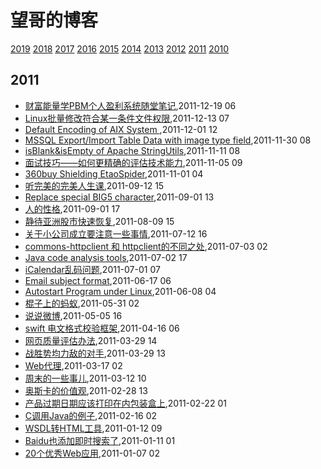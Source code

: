 # 望哥的博客
 [2019](/2019/)
 [2018](/2018/)
 [2017](/2017/)
 [2016](/2016/)
 [2015](/2015/)
 [2014](/2014/)
 [2013](/2013/)
 [2012](/2012/)
 [2011](/2011/)
 [2010](/2010/)

## 2011
* [财富能量学PBM个人盈利系统随堂笔记](/2011/2011-12-19-PBM),2011-12-19 06
* [Linux批量修改符合某一条件文件权限](/2011/2011-12-13-batch_mod_permission_by_pattern_in_linux),2011-12-13 07
* [Default Encoding of AIX System ](/2011/2011-12-01-default-encoding-of-aix-system),2011-12-01 12
* [MSSQL Export/Import Table Data with image type field](/2011/2011-11-30-mssql-exportimport-table-data-with-image-type-field),2011-11-30 08
* [isBlank&isEmpty of Apache StringUtils](/2011/2011-11-11-isblankisempty-of-apache-stringutils),2011-11-11 08
* [面试技巧——如何更精确的评估技术能力](/2011/2011-11-05-how_to_evaluate_skill_in_interview),2011-11-05 09
* [360buy Shielding EtaoSpider](/2011/2011-11-01-360buy-shielding-etaospider),2011-11-01 04
* [听完美的完美人生课](/2011/2011-09-12-wanmei-lecture),2011-09-12 15
* [Replace special BIG5 character](/2011/2011-09-01-replace-char-with-ufffd-when-decode-failed),2011-09-01 13
* [人的性格](/2011/2011-09-01-human_nature),2011-09-01 17
* [静待亚洲股市快速恢复](/2011/2011-08-09-wish_asia_stock_get_well),2011-08-09 15
* [关于小公司成立要注意一些事情](/2011/2011-07-12-tips_should_noticed_when_building_little_company),2011-07-12 16
* [commons-httpclient 和 httpclient的不同之处](/2011/2011-07-03-commons-httpclient-and-httpclient),2011-07-03 02
* [Java code analysis tools](/2011/2011-07-02-java-code-analysis-tools),2011-07-02 17
* [iCalendar乱码问题](/2011/2011-07-01-icalendar_mass_code),2011-07-01 07
* [Email subject format](/2011/2011-06-17-email-subject-format),2011-06-17 06
* [Autostart Program under Linux](/2011/2011-06-08-autostart-program-under-linux),2011-06-08 04
* [棍子上的蚂蚁](/2011/2011-05-31-ant_on_the_stick),2011-05-31 02
* [说说微博](/2011/2011-05-05-about_weibo),2011-05-05 16
* [swift 电文格式校验框架](/2011/2011-04-16-swift_format_check_framework),2011-04-16 06
* [网页质量评估办法](/2011/2011-03-29-how_to_judge_a_good_web_page),2011-03-29 14
* [战胜势均力敌的对手](/2011/2011-03-29-how_to_beat_powerful_enemy),2011-03-29 13
* [Web代理](/2011/2011-03-17-web_proxy),2011-03-17 02
* [周末的一些事儿](/2011/2011-03-12-something),2011-03-12 10
* [奥斯卡的价值观](/2011/2011-02-28-oscar_value),2011-02-28 13
* [产品过期日期应该打印在内包装盒上](/2011/2011-02-22-product_usage_deadline_should_printed_on_packages),2011-02-22 01
* [C调用Java的例子](/2011/2011-02-16-c_invoke_java),2011-02-16 02
* [WSDL转HTML工具](/2011/2011-01-12-wsdl2htmltool),2011-01-12 09
* [Baidu也添加即时搜索了](/2011/2011-01-11-baidu-instant-search),2011-01-11 01
* [20个优秀Web应用](/2011/2011-01-07-20_good_web_app),2011-01-07 02
